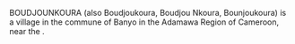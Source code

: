 BOUDJOUNKOURA (also Boudjoukoura, Boudjou Nkoura, Bounjoukoura) is a village in the commune of Banyo in the Adamawa Region of Cameroon, near the .
